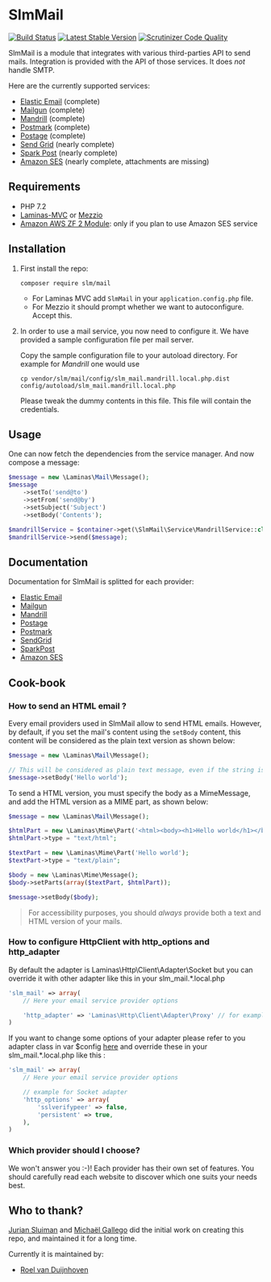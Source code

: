 SlmMail
=======

[![Build Status](https://travis-ci.org/JouwWeb/SlmMail.png)](https://travis-ci.org/JouwWeb/SlmMail)
[![Latest Stable Version](https://poser.pugx.org/slm/mail/v/stable.png)](https://packagist.org/packages/slm/mail)
[![Scrutinizer Code Quality](https://scrutinizer-ci.com/g/JouwWeb/SlmMail/badges/quality-score.png?b=master)](https://scrutinizer-ci.com/g/JouwWeb/SlmMail/?branch=master)

SlmMail is a module that integrates with various third-parties API to send mails. Integration is provided with the
API of those services. It does _not_ handle SMTP.

Here are the currently supported services:

* [Elastic Email](http://elasticemail.com) (complete)
* [Mailgun](http://www.mailgun.com) (complete)
* [Mandrill](http://mandrill.com) (complete)
* [Postmark](https://postmarkapp.com) (complete)
* [Postage](http://postageapp.com) (complete)
* [Send Grid](http://sendgrid.com) (nearly complete)
* [Spark Post](http://sparkpost.com) (nearly complete)
* [Amazon SES](http://aws.amazon.com/ses) (nearly complete, attachments are missing)

Requirements
------------

* PHP 7.2  
* [Laminas-MVC](https://github.com/laminas/laminas-mvc) or [Mezzio](https://github.com/mezzio/mezzio)
* [Amazon AWS ZF 2 Module](https://github.com/aws/aws-sdk-php-zf2): only if you plan to use Amazon SES service

Installation
------------

1. First install the repo: 

   `composer require slm/mail`
    
   - For Laminas MVC add `SlmMail` in your `application.config.php` file.
   - For Mezzio it should prompt whether we want to autoconfigure. Accept this. 

2. In order to use a mail service, you now need to configure it. We have provided a sample configuration file per mail server.

   Copy the sample configuration file to your autoload directory. For example for _Mandrill_ one would use
   
   `cp vendor/slm/mail/config/slm_mail.mandrill.local.php.dist config/autoload/slm_mail.mandrill.local.php`
  
   Please tweak the dummy contents in this file. This file will contain the credentials.

Usage 
-----

One can now fetch the dependencies from the service manager. And now compose a message:

```php
$message = new \Laminas\Mail\Message();
$message
    ->setTo('send@to')
    ->setFrom('send@by')
    ->setSubject('Subject')
    ->setBody('Contents');

$mandrillService = $container->get(\SlmMail\Service\MandrillService::class);
$mandrillService->send($message);
```` 

Documentation
-------------

Documentation for SlmMail is splitted for each provider:

* [Elastic Email](/docs/ElasticEmail.md)
* [Mailgun](/docs/Mailgun.md)
* [Mandrill](/docs/Mandrill.md)
* [Postage](/docs/Postage.md)
* [Postmark](/docs/Postmark.md)
* [SendGrid](/docs/SendGrid.md)
* [SparkPost](/docs/SparkPost.md)
* [Amazon SES](/docs/Ses.md)

Cook-book
---------

### How to send an HTML email ?

Every email providers used in SlmMail allow to send HTML emails. However, by default, if you set the mail's content
using the `setBody` content, this content will be considered as the plain text version as shown below:

```php
$message = new \Laminas\Mail\Message();

// This will be considered as plain text message, even if the string is valid HTML code
$message->setBody('Hello world');
```

To send a HTML version, you must specify the body as a MimeMessage, and add the HTML version as a MIME part, as
shown below:

```php
$message = new \Laminas\Mail\Message();

$htmlPart = new \Laminas\Mime\Part('<html><body><h1>Hello world</h1></body></html>');
$htmlPart->type = "text/html";

$textPart = new \Laminas\Mime\Part('Hello world');
$textPart->type = "text/plain";

$body = new \Laminas\Mime\Message();
$body->setParts(array($textPart, $htmlPart));

$message->setBody($body);
```

> For accessibility purposes, you should *always* provide both a text and HTML version of your mails.

### How to configure HttpClient with http_options and http_adapter

By default the adapter is Laminas\Http\Client\Adapter\Socket but you can override it with other adapter like this in your slm_mail.*.local.php

```php
'slm_mail' => array(
    // Here your email service provider options

    'http_adapter' => 'Laminas\Http\Client\Adapter\Proxy' // for example
)
```

If you want to change some options of your adapter please refer to you adapter class in var $config [here](https://github.com/laminas/laminas-http/tree/master/src/Client/Adapter) and override these in your slm_mail.*.local.php like this :

```php
'slm_mail' => array(
    // Here your email service provider options

    // example for Socket adapter
    'http_options' => array(
        'sslverifypeer' => false,
        'persistent' => true,
    ),
)
```

### Which provider should I choose?

We won't answer you :-)! Each provider has their own set of features. You should carefully read each website
to discover which one suits your needs best.

Who to thank?
-------------

[Jurian Sluiman](https://github.com/juriansluiman) and [Michaël Gallego](https://github.com/bakura10) did the initial work on creating this repo, and maintained it for a long time. 

Currently it is maintained by:

* [Roel van Duijnhoven](https://github.com/roelvanduijnhoven)
